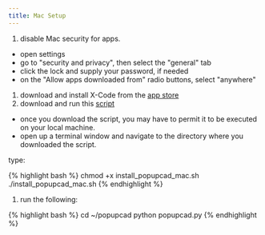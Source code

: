```yaml
---
title: Mac Setup
---
```


1. disable Mac security for apps.
  - open settings
  - go to "security and privacy", then select the "general" tab
  - click the lock and supply your password, if needed
  - on the "Allow apps downloaded from" radio buttons, select "anywhere"
1. download and install X-Code from the [app store](<https://developer.apple.com/xcode/>)
1. download and run this [script]({{site.url}}/assets/scripts/install_popupcad_mac.sh)
  - once you download the script, you may have to permit it to be executed on your local machine.  
  - open up a terminal window and navigate to the directory where you downloaded the script.

type:

{% highlight bash %}
chmod +x install_popupcad_mac.sh
./install_popupcad_mac.sh
{% endhighlight %}

1. run the following:

{% highlight bash %}
cd ~/popupcad
python popupcad.py
{% endhighlight  %}
